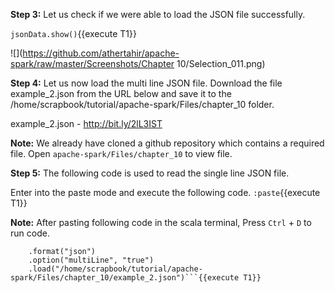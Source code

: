 

**Step 3:** Let us check if we were able to load the JSON file successfully.

`jsonData.show()`{{execute T1}}

![](https://github.com/athertahir/apache-spark/raw/master/Screenshots/Chapter 10/Selection_011.png)

**Step 4:** Let us now load the multi line JSON file. Download the file example_2.json from the URL below and save it to the /home/scrapbook/tutorial/apache-spark/Files/chapter_10 folder.

example_2.json - http://bit.ly/2lL3IST

**Note:** We already have cloned a github repository which contains a required file. Open `apache-spark/Files/chapter_10` to view file.


**Step 5:** The following code is used to read the single line JSON file.

Enter into the paste mode and execute the following code.
`:paste`{{execute T1}}

**Note:** After pasting following code in the scala terminal, Press  `Ctrl` + `D` to run code.

```val multiJson = spark.read
    .format("json")
    .option("multiLine", "true")
    .load("/home/scrapbook/tutorial/apache-spark/Files/chapter_10/example_2.json")```{{execute T1}}
